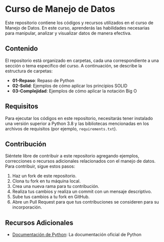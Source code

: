 # Curso de Manejo de Datos

Este repositorio contiene los códigos y recursos utilizados en el curso de Manejo de Datos. En este curso, aprenderás las habilidades necesarias para manipular, analizar y visualizar datos de manera efectiva.

## Contenido

El repositorio está organizado en carpetas, cada una correspondiente a una sección o tema específico del curso. A continuación, se describe la estructura de carpetas:

- **01-Repaso**: Repaso de Python
- **02-Solid**: Ejemplos de cómo aplicar los principios SOLID
- **03-Complejidad**: Ejemplos de cómo aplicar la notación Big O

## Requisitos

Para ejecutar los códigos en este repositorio, necesitarás tener instalado una versión superior a Python 3.8 y las bibliotecas mencionadas en los archivos de requisitos (por ejemplo, `requirements.txt`).


## Contribución

Siéntete libre de contribuir a este repositorio agregando ejemplos, correcciones o recursos adicionales relacionados con el manejo de datos. Para contribuir, sigue estos pasos:

1. Haz un fork de este repositorio.
2. Clona tu fork en tu máquina local.
3. Crea una nueva rama para tu contribución.
4. Realiza tus cambios y realiza un commit con un mensaje descriptivo.
5. Sube tus cambios a tu fork en GitHub.
6. Abre un Pull Request para que tus contribuciones se consideren para su incorporación.

## Recursos Adicionales

- [Documentación de Python](https://docs.python.org/es/3.11/): La documentación oficial de Python
